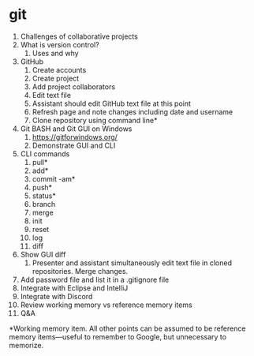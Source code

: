 # git
1. Challenges of collaborative projects
1. What is version control?
   1. Uses and why
1. GitHub
   1. Create accounts
   1. Create project
   1. Add project collaborators
   1. Edit text file
   1. Assistant should edit GitHub text file at this point
   1. Refresh page and note changes including date and username
   1. Clone repository using command line*
1. Git BASH and Git GUI on Windows
   1. https://gitforwindows.org/
   1. Demonstrate GUI and CLI
1. CLI commands
   1. pull*
   1. add*
   1. commit -am*
   1. push*
   1. status*
   1. branch
   1. merge
   1. init
   1. reset
   1. log
   1. diff
1. Show GUI diff
   1. Presenter and assistant simultaneously edit text file in cloned repositories. Merge changes.
1. Add password file and list it in a .gitignore file
1. Integrate with Eclipse and IntelliJ
1. Integrate with Discord
1. Review working memory vs reference memory items
1. Q&A

*Working memory item. All other points can be assumed to be reference memory items—useful to remember to Google, but unnecessary to memorize.
